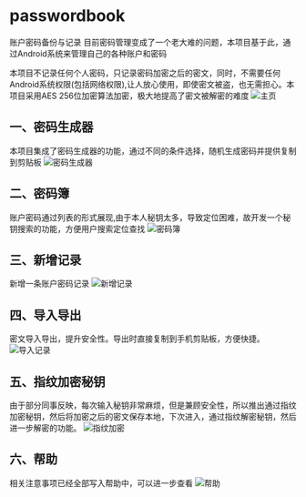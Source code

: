 # passwordbook
账户密码备份与记录
目前密码管理变成了一个老大难的问题，本项目基于此，通过Android系统来管理自己的各种账户和密码

本项目不记录任何个人密码，只记录密码加密之后的密文，同时，不需要任何Android系统权限(包括网络权限),让人放心使用，即使密文被盗，也无需担心。本项目采用AES 256位加密算法加密，极大地提高了密文被解密的难度
![主页](https://github.com/superLiuJing/passwordbook/blob/master/screenshot/Screenshot_1549960236.png)
## 一、密码生成器
本项目集成了密码生成器的功能，通过不同的条件选择，随机生成密码并提供复制到剪贴板
![密码生成器](https://github.com/superLiuJing/passwordbook/blob/master/screenshot/Screenshot_1549960227.png)
## 二、密码簿
账户密码通过列表的形式展现,由于本人秘钥太多，导致定位困难，故开发一个秘钥搜索的功能，方便用户搜索定位查找
![密码簿](https://github.com/superLiuJing/passwordbook/blob/master/screenshot/Screenshot_1549960245.png)
## 三、新增记录
新增一条账户密码记录
![新增记录](https://github.com/superLiuJing/passwordbook/blob/master/screenshot/Screenshot_1549960257.png)
## 四、导入导出
密文导入导出，提升安全性。导出时直接复制到手机剪贴板，方便快捷。
![导入记录](https://github.com/superLiuJing/passwordbook/blob/master/screenshot/Screenshot_1549960264.png)
## 五、指纹加密秘钥
由于部分同事反映，每次输入秘钥非常麻烦，但是兼顾安全性，所以推出通过指纹加密秘钥，然后将加密之后的密文保存本地，下次进入，通过指纹解密秘钥，然后进一步解密的功能。
![指纹加密](https://github.com/superLiuJing/passwordbook/blob/master/screenshot/20190212164436.png)
## 六、帮助
相关注意事项已经全部写入帮助中，可以进一步查看
![帮助](https://github.com/superLiuJing/passwordbook/blob/master/screenshot/Screenshot_1549960274.png)

